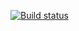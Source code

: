 [![Build status](https://ci.appveyor.com/api/projects/status/hmgxqqrw9957r5v1?svg=true)](https://ci.appveyor.com/project/Alenchik33/avto4)